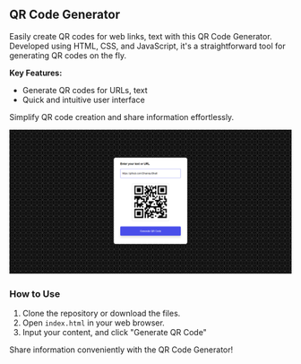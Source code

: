 ## QR Code Generator

Easily create QR codes for web links, text with this QR Code Generator. Developed using HTML, CSS, and JavaScript, it's a straightforward tool for generating QR codes on the fly.

**Key Features:**
- Generate QR codes for URLs, text
- Quick and intuitive user interface

Simplify QR code creation and share information effortlessly.

![QR Code Generator Screenshot](screenshot.png)

### How to Use
1. Clone the repository or download the files.
2. Open `index.html` in your web browser.
3. Input your content, and click "Generate QR Code"

Share information conveniently with the QR Code Generator!
